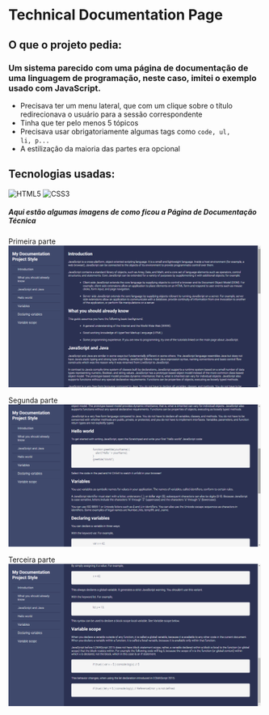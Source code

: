 # Technical Documentation Page

## O que o projeto pedia:
### Um sistema parecido com uma página de documentação de uma linguagem de programação, neste caso, imitei o exemplo usado com JavaScript.
- Precisava ter um menu lateral, que com um clique sobre o título redirecionava o usuário para a sessão correspondente
- Tinha que ter pelo menos 5 tópicos
- Precisava usar obrigatoriamente algumas tags como <code>code, ul, li, p...</code>
- A estilização da maioria das partes era opcional

## Tecnologias usadas:
![HTML5](https://img.shields.io/badge/html5-%23E34F26.svg?style=for-the-badge&logo=html5&logoColor=white) ![CSS3](https://img.shields.io/badge/css3-%231572B6.svg?style=for-the-badge&logo=css3&logoColor=white)

##### Aqui estão algumas imagens de como ficou a Página de Documentação Técnica

Primeira parte<br />
<img src="https://github.com/dev-david-alves/FCC-Projects/blob/main/Technical-Documentation-Page/images/img-1.png?raw=true" alt="image-1" width="500"/>

Segunda parte<br />
<img src="https://github.com/dev-david-alves/FCC-Projects/blob/main/Technical-Documentation-Page/images/img-2.png?raw=true" alt="image-2" width="500"/>

Terceira parte<br />
<img src="https://github.com/dev-david-alves/FCC-Projects/blob/main/Technical-Documentation-Page/images/img-3.png?raw=true" alt="image-2" width="500"/>
